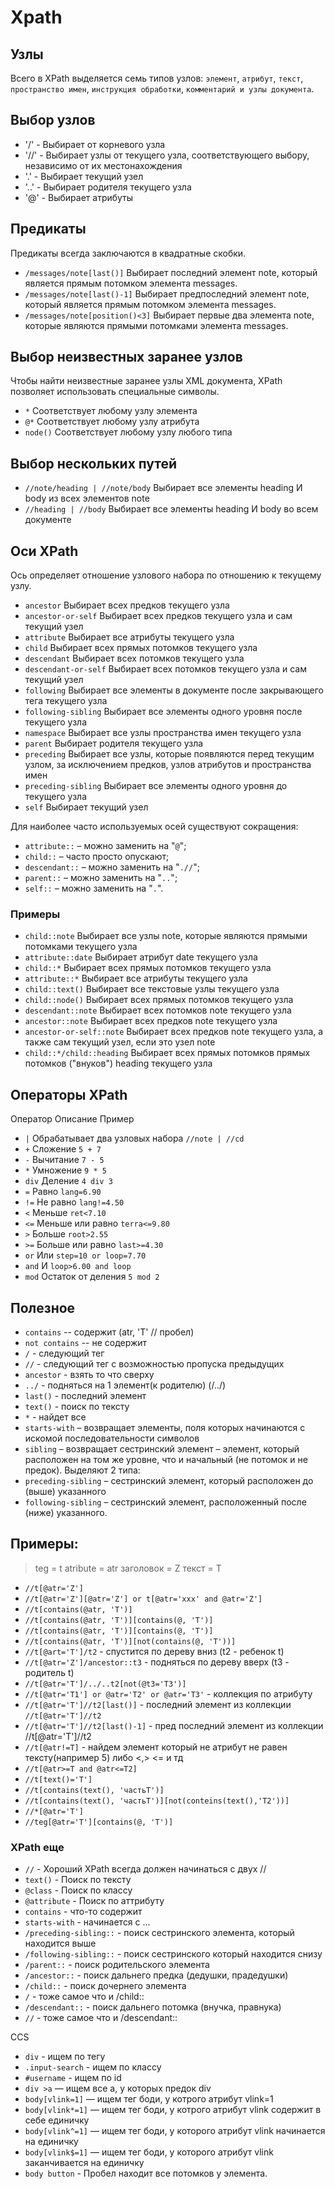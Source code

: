 # Xpath
## Узлы
Всего в XPath выделяется семь типов узлов: `элемент`, `атрибут`, `текст`, `пространство имен`, `инструкция обработки`, `комментарий и узлы документа`.


## Выбор узлов
* '/'	- Выбирает от корневого узла
* '//' - Выбирает узлы от текущего узла, соответствующего выбору, независимо от их местонахождения
* '.' - Выбирает текущий узел
* '..' - Выбирает родителя текущего узла
* '@' - Выбирает атрибуты

## Предикаты
Предикаты всегда заключаются в квадратные скобки.
* `/messages/note[last()]`	Выбирает последний элемент note, который является прямым потомком элемента messages.
* `/messages/note[last()-1]`	Выбирает предпоследний элемент note, который является прямым потомком элемента messages.
* `/messages/note[position()<3]`	Выбирает первые два элемента note, которые являются прямыми потомками элемента messages.

## Выбор неизвестных заранее узлов
Чтобы найти неизвестные заранее узлы XML документа, XPath позволяет использовать специальные символы.
* `*`	Соответствует любому узлу элемента
* `@*`	Соответствует любому узлу атрибута
* `node()`	Соответствует любому узлу любого типа

## Выбор нескольких путей
* `//note/heading | //note/body`	Выбирает все элементы heading И body из всех элементов note
* `//heading | //body`	Выбирает все элементы heading И body во всем документе

## Оси XPath
Ось определяет отношение узлового набора по отношению к текущему узлу.
* `ancestor`	Выбирает всех предков текущего узла
* `ancestor-or-self`	Выбирает всех предков текущего узла и сам текущий узел
* `attribute`	Выбирает все атрибуты текущего узла
* `child`	Выбирает всех прямых потомков текущего узла
* `descendant`	Выбирает всех потомков текущего узла
* `descendant-or-self`	Выбирает всех потомков текущего узла и сам текущий узел
* `following`	Выбирает все элементы в документе после закрывающего тега текущего узла
* `following-sibling`	Выбирает все элементы одного уровня после текущего узла
* `namespace`	Выбирает все узлы пространства имен текущего узла
* `parent`	Выбирает родителя текущего узла
* `preceding`	Выбирает все узлы, которые появляются перед текущим узлом, за исключением предков, узлов атрибутов и пространства имен
* `preceding-sibling`	Выбирает все элементы одного уровня до текущего узла
* `self`	Выбирает текущий узел

Для наиболее часто используемых осей существуют сокращения:
* `attribute::` – можно заменить на "`@`";
* `child::` – часто просто опускают;
* `descendant::` – можно заменить на "`.//`";
* `parent::` – можно заменить на "`..`";
* `self::` – можно заменить на "`.`".

### Примеры
* `child::note`	Выбирает все узлы note, которые являются прямыми потомками текущего узла
* `attribute::date`	Выбирает атрибут date текущего узла
* `child::*`	Выбирает всех прямых потомков текущего узла
* `attribute::*`	Выбирает все атрибуты текущего узла
* `child::text()`	Выбирает все текстовые узлы текущего узла
* `child::node()`	Выбирает всех прямых потомков текущего узла
* `descendant::note`	Выбирает всех потомков note текущего узла
* `ancestor::note`	Выбирает всех предков note текущего узла
* `ancestor-or-self::note`	Выбирает всех предков note текущего узла, а также сам текущий узел, если это узел note
* `child::*/child::heading`	Выбирает всех прямых потомков прямых потомков ("внуков") heading текущего узла

## Операторы XPath
Оператор	Описание	Пример
* `|`	Обрабатывает два узловых набора	`//note | //cd`
* `+`	Сложение	`5 + 7`
* `-`	Вычитание	`7 - 5`
* `*`	Умножение	`9 * 5`
* `div`	Деление	`4 div 3`
* `=`	Равно	`lang=6.90`
* `!=`	Не равно	`lang!=4.50`
* `<`	Меньше	`ret<7.10`
* `<=`	Меньше или равно	`terra<=9.80`
* `>`	Больше	`root>2.55`
* `>=`	Больше или равно	`last>=4.30`
* `or`	Или	`step=10 or loop=7.70`
* `and`	И	`loop>6.00 and loop`
* `mod`	Остаток от деления	`5 mod 2`

## Полезное

* `contains` -- содержит (atr, 'T' // пробел)
* `not contains` -- не содержит 
* `/` - следующий тег
* `//` - следующий тег с возможностью пропуска предыдущих
* `ancestor` - взять то что сверху
* `../` - подняться на 1 элемент(к родителю) (/../)
* `last()` - последний элемент
* `text()` - поиск по тексту
* `*` - найдет все
* `starts-with` – возвращает элементы, поля которых начинаются с искомой последовательности символов
* `sibling` – возвращает сестринский элемент – элемент, который расположен на том же уровне, что и начальный (не потомок и не предок). Выделяют 2 типа:
* `preceding-sibling`  – сестринский элемент, который расположен до (выше) указанного
* `following-sibling`   – сестринский элемент, расположенный после (ниже) указанного.

## Примеры:
> teg = t
> atribute = atr
> заголовок = Z
> текст = T

* `//t[@atr='Z']`
* `//t[@atr='Z'][@atr='Z'] or t[@atr='xxx' and @atr='Z']`
* `//t[contains(@atr, 'T')]`
* `//t[contains(@atr, 'T')][contains(@, 'T')]`
* `//t[contains(@atr, 'T')][contains(@, 'T')]`
* `//t[contains(@atr, 'T')][not(contains(@, 'T'))]`
* `//t[@art='T']/t2` - спустится по дереву вниз (t2 - ребенок t)
* `//t[@atr='Z']/ancestor::t3` - подняться по дереву вверх (t3 - родитель t)
* `//t[@atr='T']/../..t2[not(@t3='T3')]`
* `//t[@atr='T1'] or @atr='T2' or @atr='T3'` - коллекция по атрибуту
* `//t[@atr='T']//t2[last()]` - последний элемент из коллекции `//t[@atr='T']//t2`
* `//t[@atr='T']//t2[last()-1]` - пред последний элемент из коллекции //t[@atr='T']//t2
* `//t[@atr!=T]` - найдем элемент который не атрибут не равен тексту(например 5) либо <,> <= и тд
* `//t[@atr>=T and @atr<=T2]`
* `//t[text()='T']`
* `//t[contains(text(), 'частьT')]`
* `//t[contains(text(), 'частьT')][not(conteins(text(),'T2'))]`
* `//*[@atr='T']`
* `//teg[@atr='T'][contains(@, 'T')]`

### XPath еще

- `//` - Хороший XPath всегда должен начинаться с двух //
- `text()` - Поиск по тексту
- `@class` - Поиск по классу
- `@attribute` - Поиск по аттрибуту
- `contains` - что-то содержит
- `starts-with` - начинается с ...
- `/preceding-sibling::` - поиск сестринского элемента, который находится выше
- `/following-sibling::` - поиск сестринского который находится снизу
- `/parent::` - поиск родительского элемента
- `/ancestor::` - поиск дальнего предка (дедушки, прадедушки)
- `/child::` - поиск дочернего элемента
- `/` - тоже самое что и /child::
- `/descendant::` - поиск дальнего потомка (внучка, правнука)
- `//` - тоже самое что и /descendant::


CCS
* `div` - ищем по тегу
* `.input-search` - ищем по классу
* `#username` - ищем по id
* `div >a` — ищем все a, у которых предок div
* `body[vlink=1]` — ищем тег боди, у котрого атрибут vlink=1
* `body[vlink*=1]` — ищем тег боди, у котрого атрибут vlink содержит в себе единичку
* `body[vlink^=1]` — ищем тег боди, у которого атрибут vlink начинается на единичку
* `body[vlink$=1]` — ищем тег боди, у которого атрибут vlink заканчивается на единичку
* `body button` - Пробел находит все потомков у элемента.



